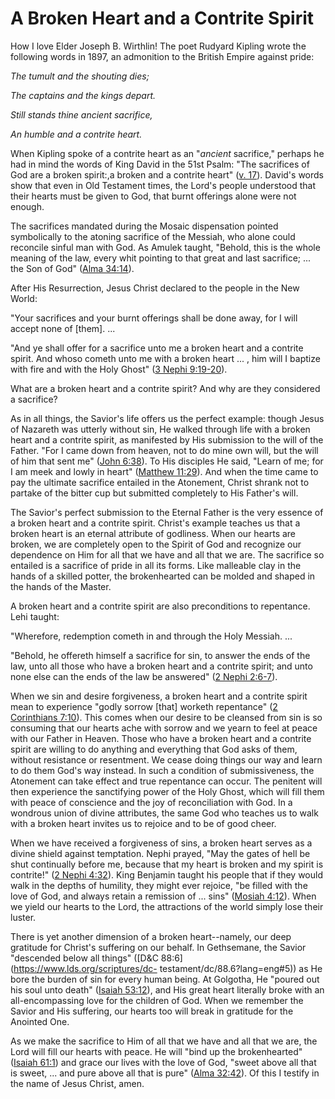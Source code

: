 # A Broken Heart and a Contrite Spirit

How I love Elder Joseph B. Wirthlin! The poet Rudyard Kipling wrote the
following words in 1897, an admonition to the British Empire against pride:

_The tumult and the shouting dies;_

_The captains and the kings depart._

_Still stands thine ancient sacrifice,_

_An humble and a contrite heart._

When Kipling spoke of a contrite heart as an "_ancient_ sacrifice," perhaps he
had in mind the words of King David in the 51st Psalm: "The sacrifices of God
are a broken spirit:,a broken and a contrite heart" ([v.
17](https://www.lds.org/scriptures/ot/ps/51.17?lang=eng#16)). David's words
show that even in Old Testament times, the Lord's people understood that their
hearts must be given to God, that burnt offerings alone were not enough.

The sacrifices mandated during the Mosaic dispensation pointed symbolically to
the atoning sacrifice of the Messiah, who alone could reconcile sinful man
with God. As Amulek taught, "Behold, this is the whole meaning of the law,
every whit pointing to that great and last sacrifice; ... the Son of God" ([Alma
34:14](https://www.lds.org/scriptures/bofm/alma/34.14?lang=eng#13)).

After His Resurrection, Jesus Christ declared to the people in the New World:

"Your sacrifices and your burnt offerings shall be done away, for I will
accept none of [them]. ...

"And ye shall offer for a sacrifice unto me a broken heart and a contrite
spirit. And whoso cometh unto me with a broken heart ... , him will I baptize
with fire and with the Holy Ghost" ([3 Nephi
9:19-20](https://www.lds.org/scriptures/bofm/3-ne/9.19-20?lang=eng#18)).

What are a broken heart and a contrite spirit? And why are they considered a
sacrifice?

As in all things, the Savior's life offers us the perfect example: though
Jesus of Nazareth was utterly without sin, He walked through life with a
broken heart and a contrite spirit, as manifested by His submission to the
will of the Father. "For I came down from heaven, not to do mine own will, but
the will of him that sent me" ([John
6:38](https://www.lds.org/scriptures/nt/john/6.38?lang=eng#37)). To His
disciples He said, "Learn of me; for I am meek and lowly in heart" ([Matthew
11:29](https://www.lds.org/scriptures/nt/matt/11.29?lang=eng#28)). And when
the time came to pay the ultimate sacrifice entailed in the Atonement, Christ
shrank not to partake of the bitter cup but submitted completely to His
Father's will.

The Savior's perfect submission to the Eternal Father is the very essence of a
broken heart and a contrite spirit. Christ's example teaches us that a broken
heart is an eternal attribute of godliness. When our hearts are broken, we are
completely open to the Spirit of God and recognize our dependence on Him for
all that we have and all that we are. The sacrifice so entailed is a sacrifice
of pride in all its forms. Like malleable clay in the hands of a skilled
potter, the brokenhearted can be molded and shaped in the hands of the Master.

A broken heart and a contrite spirit are also preconditions to repentance.
Lehi taught:

"Wherefore, redemption cometh in and through the Holy Messiah. ...

"Behold, he offereth himself a sacrifice for sin, to answer the ends of the
law, unto all those who have a broken heart and a contrite spirit; and unto
none else can the ends of the law be answered" ([2 Nephi
2:6-7](https://www.lds.org/scriptures/bofm/2-ne/2.6-7?lang=eng#5)).

When we sin and desire forgiveness, a broken heart and a contrite spirit mean
to experience "godly sorrow [that] worketh repentance" ([2 Corinthians
7:10](https://www.lds.org/scriptures/nt/2-cor/7.10?lang=eng#9)). This comes
when our desire to be cleansed from sin is so consuming that our hearts ache
with sorrow and we yearn to feel at peace with our Father in Heaven. Those who
have a broken heart and a contrite spirit are willing to do anything and
everything that God asks of them, without resistance or resentment. We cease
doing things our way and learn to do them God's way instead. In such a
condition of submissiveness, the Atonement can take effect and true repentance
can occur. The penitent will then experience the sanctifying power of the Holy
Ghost, which will fill them with peace of conscience and the joy of
reconciliation with God. In a wondrous union of divine attributes, the same
God who teaches us to walk with a broken heart invites us to rejoice and to be
of good cheer.

When we have received a forgiveness of sins, a broken heart serves as a divine
shield against temptation. Nephi prayed, "May the gates of hell be shut
continually before me, because that my heart is broken and my spirit is
contrite!" ([2 Nephi
4:32](https://www.lds.org/scriptures/bofm/2-ne/4.32?lang=eng#31)). King
Benjamin taught his people that if they would walk in the depths of humility,
they might ever rejoice, "be filled with the love of God, and always retain a
remission of ... sins" ([Mosiah
4:12](https://www.lds.org/scriptures/bofm/mosiah/4.12?lang=eng#11)). When we
yield our hearts to the Lord, the attractions of the world simply lose their
luster.

There is yet another dimension of a broken heart--namely, our deep gratitude
for Christ's suffering on our behalf. In Gethsemane, the Savior "descended
below all things" ([D&amp;C 88:6](https://www.lds.org/scriptures/dc-
testament/dc/88.6?lang=eng#5)) as He bore the burden of sin for every human
being. At Golgotha, He "poured out his soul unto death" ([Isaiah
53:12](https://www.lds.org/scriptures/ot/isa/53.12?lang=eng#11)), and His
great heart literally broke with an all-encompassing love for the children of
God. When we remember the Savior and His suffering, our hearts too will break
in gratitude for the Anointed One.

As we make the sacrifice to Him of all that we have and all that we are, the
Lord will fill our hearts with peace. He will "bind up the brokenhearted"
([Isaiah 61:1](https://www.lds.org/scriptures/ot/isa/61.1?lang=eng#0)) and
grace our lives with the love of God, "sweet above all that is sweet, ... and
pure above all that is pure" ([Alma
32:42](https://www.lds.org/scriptures/bofm/alma/32.42?lang=eng#41)). Of this I
testify in the name of Jesus Christ, amen.


